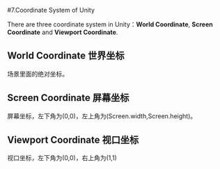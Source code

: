 #7.Coordinate System of Unity

There are three coordinate system in Unity：**World Coordinate**, **Screen Coordinate** and **Viewport Coordinate**.

## World Coordinate 世界坐标

场景里面的绝对坐标。

## Screen Coordinate 屏幕坐标

屏幕坐标，左下角为(0,0)，左上角为(Screen.width,Screen.height)。

## Viewport Coordinate 视口坐标

视口坐标，左下角为(0,0)，右上角为(1,1)
